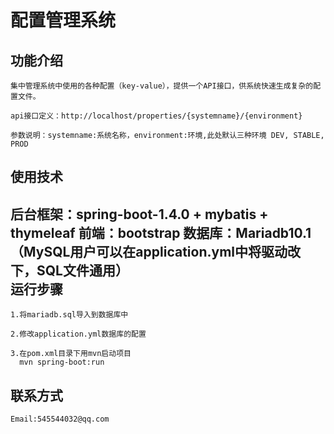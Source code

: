 配置管理系统
============
功能介绍
------------
    集中管理系统中使用的各种配置（key-value），提供一个API接口，供系统快速生成复杂的配置文件。
    
    api接口定义：http://localhost/properties/{systemname}/{environment}
    
    参数说明：systemname:系统名称，environment:环境,此处默认三种环境 DEV, STABLE, PROD
    
使用技术
-----------
  后台框架：spring-boot-1.4.0 + mybatis + thymeleaf
  前端：bootstrap 
  数据库：Mariadb10.1（MySQL用户可以在application.yml中将驱动改下，SQL文件通用）<br>
运行步骤
-----------
    1.将mariadb.sql导入到数据库中
    
    2.修改application.yml数据库的配置
    
    3.在pom.xml目录下用mvn启动项目
      mvn spring-boot:run
联系方式
-----------
    Email:545544032@qq.com
